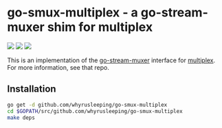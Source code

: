 # go-smux-multiplex - a go-stream-muxer shim for multiplex

[![](https://img.shields.io/badge/made%20by-Protocol%20Labs-blue.svg?style=flat-square)](http://ipn.io) [![](https://img.shields.io/badge/freenode-%23ipfs-blue.svg?style=flat-square)](http://webchat.freenode.net/?channels=%23ipfs) ![](https://raw.githubusercontent.com/libp2p/go-stream-muxer/master/img/badge.png)

This is an implementation of the [go-stream-muxer](https://github.com/libp2p/go-stream-muxer) interface for [multiplex](https://github.com/whyrusleeping/go-multiplex). For more information, see that repo.

## Installation

```sh
go get -d github.com/whyrusleeping/go-smux-multiplex
cd $GOPATH/src/github.com/whyrusleeping/go-smux-multiplex
make deps
```
